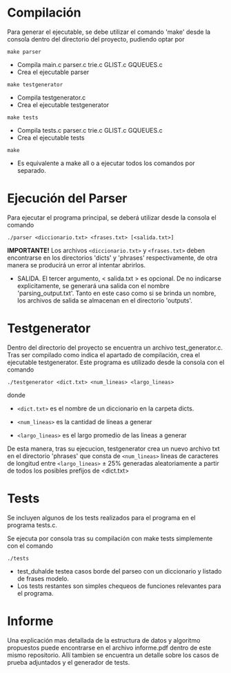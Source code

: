 # Compilación

Para generar el ejecutable, se debe utilizar el comando 'make' desde la consola dentro del directorio del proyecto, pudiendo optar por

`make parser`
+ Compila main.c parser.c trie.c GLIST.c GQUEUES.c
+ Crea el ejecutable parser
  
`make testgenerator`
+ Compila testgenerator.c
+ Crea el ejecutable testgenerator
  
`make tests`
+ Compila tests.c parser.c trie.c GLIST.c GQUEUES.c
+ Crea el ejecutable tests

`make`
+ Es equivalente a make all o a ejecutar todos los comandos por separado.

# Ejecución del Parser

Para ejecutar el programa principal, se deberá utilizar desde la consola el comando

`./parser <diccionario.txt> <frases.txt> [<salida.txt>]`
                           
**IMPORTANTE!** Los archivos `<diccionario.txt>` y `<frases.txt>` deben encontrarse en los directorios 'dicts' y 'phrases' respectivamente, de otra manera se producirá un error al intentar abrirlos.

* SALIDA. El tercer argumento, < salida.txt > es opcional. De no indicarse explicitamente, se generará una salida con el nombre 'parsing_output.txt'.
Tanto en este caso como si se brinda un nombre, los archivos de salida se almacenan en el directorio 'outputs'.

# Testgenerator

Dentro del directorio del proyecto se encuentra un archivo test_generator.c. Tras ser compilado como indica el apartado de compilación, crea el ejecutable
testgenerator. Este programa es utilizado desde la consola con el comando

`./testgenerator <dict.txt> <num_lineas> <largo_lineas>`

donde 

+ `<dict.txt>` es el nombre de un diccionario en la carpeta dicts.
      
+ `<num_lineas>` es la cantidad de líneas a generar
    
+ `<largo_lineas>` es el largo promedio de las lineas a generar

De esta manera, tras su ejecucion, testgenerator crea un nuevo archivo txt en el directorio 'phrases' que consta de `<num_lineas>` lineas de caracteres de
longitud entre `<largo_lineas>` ± 25% generadas aleatoriamente a partir de todos los posibles prefijos de <dict.txt>

# Tests

Se incluyen algunos de los tests realizados para el programa en el programa tests.c.

Se ejecuta por consola tras su compilación con make tests simplemente con el comando 

`./tests`

+ test_duhalde testea casos borde del parseo con un diccionario y listado de frases modelo.
+ Los tests restantes son simples chequeos de funciones relevantes para el programa.

# Informe

Una explicación mas detallada de la estructura de datos y algoritmo propuestos puede encontrarse en el archivo informe.pdf dentro de este mismo repositorio.
Allí tambien se encuentra un detalle sobre los casos de prueba adjuntados y el generador de tests.
